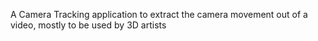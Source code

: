 A Camera Tracking application to extract the camera movement out of a video, mostly to be used by 3D artists